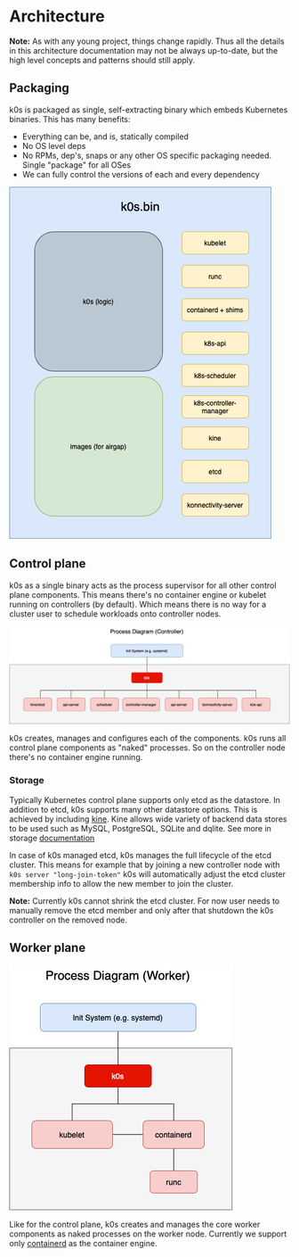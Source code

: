 # Architecture

**Note:** As with any young project, things change rapidly. Thus all the details in this architecture documentation may not be always up-to-date, but the high level concepts and patterns should still apply.

## Packaging

k0s is packaged as single, self-extracting binary which embeds Kubernetes binaries. This has many benefits:
- Everything can be, and is, statically compiled
- No OS level deps
- No RPMs, dep's, snaps or any other OS specific packaging needed. Single "package" for all OSes
- We can fully control the versions of each and every dependency

![k0s packaging as a single binary](img/k0s_packaging.png)

## Control plane

k0s as a single binary acts as the process supervisor for all other control plane components. This means there's no container engine or kubelet running on controllers (by default). Which means there is no way for a cluster user to schedule workloads onto controller nodes.

![k0s Controller processes](img/k0s_controller_processes.png)

k0s creates, manages and configures each of the components. k0s runs all control plane components as "naked" processes. So on the controller node there's no container engine running.

### Storage

Typically Kubernetes control plane supports only etcd as the datastore. In addition to etcd, k0s supports many other datastore options. This is achieved by including [kine](https://github.com/rancher/kine/). Kine allows wide variety of backend data stores to be used such as MySQL, PostgreSQL, SQLite and dqlite. See more in storage [documentation](configuration.md#spec.storage)

In case of k0s managed etcd, k0s manages the full lifecycle of the etcd cluster. This means for example that by joining a new controller node with `k0s server "long-join-token"` k0s will automatically adjust the etcd cluster membership info to allow the new member to join the cluster.

**Note:** Currently k0s cannot shrink the etcd cluster. For now user needs to manually remove the etcd member and only after that shutdown the k0s controller on the removed node.

## Worker plane

![k0s worker processes](img/k0s_worker_processes.png)

Like for the control plane, k0s creates and manages the core worker components as naked processes on the worker node. Currently we support only [containerd](https://containerd.io) as the container engine.
